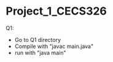 # Project_1_CECS326
Q1:
- Go to Q1 directory
- Compile with "javac main.java"
- run with "java main"
